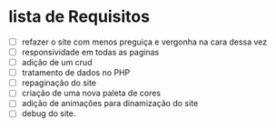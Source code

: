 # lista de Requisitos

- [ ] refazer o site com menos preguiça e vergonha na cara dessa vez
- [ ] responsividade em todas as paginas
- [ ] adição de um crud
- [ ] tratamento de dados no PHP
- [ ] repaginação do site
- [ ] criação de uma nova paleta de cores
- [ ] adição de animações para dinamização do site 
- [ ] debug do site.
